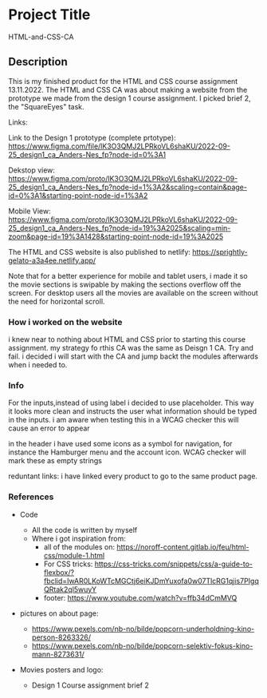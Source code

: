 # Project Title

HTML-and-CSS-CA

## Description

This is my finished product for the HTML and CSS course assignment 13.11.2022.
The HTML and CSS CA was about making a website from the prototype we made from the design 1 course assignment. I picked brief 2, the "SquareEyes" task.

Links:

Link to the Design 1 prototype (complete prtotype): https://www.figma.com/file/lK3O3QMJ2LPRkoVL6shaKU/2022-09-25_design1_ca_Anders-Nes_fp?node-id=0%3A1

Dekstop view: https://www.figma.com/proto/lK3O3QMJ2LPRkoVL6shaKU/2022-09-25_design1_ca_Anders-Nes_fp?node-id=1%3A2&scaling=contain&page-id=0%3A1&starting-point-node-id=1%3A2

Mobile View: https://www.figma.com/proto/lK3O3QMJ2LPRkoVL6shaKU/2022-09-25_design1_ca_Anders-Nes_fp?node-id=19%3A2025&scaling=min-zoom&page-id=19%3A1428&starting-point-node-id=19%3A2025

The HTML and CSS website is also published to netlify: https://sprightly-gelato-a3a4ee.netlify.app/

Note that for a better experience for mobile and tablet users, i made it so the movie sections is swipable by making the sections overflow off the screen. For desktop users all the movies are available on the screen without the need for horizontal scroll.

### How i worked on the website

i knew near to nothing about HTML and CSS prior to starting this course assignment. my strategy fo rthis CA was the same as Deisgn 1 CA. Try and fail.
i decided i will start with the CA and jump backt the modules afterwards when i needed to.

### Info

For the inputs,instead of using label i decided to use placeholder. This way it looks more clean and instructs the user what information should be typed in the inputs. i am aware when testing this in a WCAG checker this will cause an error to appear

in the header i have used some icons as a symbol for navigation, for instance the Hamburger menu and the account icon. WCAG checker will mark these as empty strings

reduntant links: i have linked every product to go to the same product page.

### References

- Code

  - All the code is written by myself
  - Where i got inspiration from:
    - all of the modules on: https://noroff-content.gitlab.io/feu/html-css/module-1.html
    - For CSS tricks: https://css-tricks.com/snippets/css/a-guide-to-flexbox/?fbclid=IwAR0LKoWTcMGCtj6eiKJDmYuxofa0w07TlcRG1qjis7PIgqQRtak2ql5wuyY
    - footer: https://www.youtube.com/watch?v=ffb34dCmMVQ

- pictures on about page:

  - https://www.pexels.com/nb-no/bilde/popcorn-underholdning-kino-person-8263326/
  - https://www.pexels.com/nb-no/bilde/popcorn-selektiv-fokus-kino-mann-8273631/

- Movies posters and logo:
  - Design 1 Course assignment brief 2
